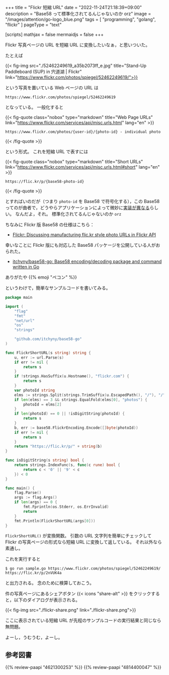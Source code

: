 +++
title = "Flickr 短縮 URL"
date =  "2022-11-24T21:18:39+09:00"
description = "Base58 って標準化されてるんじゃないのか orz"
image = "/images/attention/go-logo_blue.png"
tags = [ "programming", "golang", "flickr" ]
pageType = "text"

[scripts]
  mathjax = false
  mermaidjs = false
+++

Flickr 写真ページの URL を短縮 URL に変換したいなぁ，と思いついた。

たとえば

{{< fig-img src="./52462249619_a35b2073ff_e.jpg" title="Stand-Up Paddleboard (SUP) in 宍道湖 | Flickr" link="https://www.flickr.com/photos/spiegel/52462249619/">}}

という写真を置いている Web ページの URL は

```text
https://www.flickr.com/photos/spiegel/52462249619
```

となっている。
一般化すると

{{< fig-quote class="nobox" type="markdown" title="Web Page URLs" link="https://www.flickr.com/services/api/misc.urls.html" lang="en" >}}
```text
https://www.flickr.com/photos/{user-id}/{photo-id} - individual photo
```
{{< /fig-quote >}}

という形式。
これを短縮 URL で表すには

{{< fig-quote class="nobox" type="markdown" title="Short URLs" link="https://www.flickr.com/services/api/misc.urls.html#short" lang="en" >}}
```text
https://flic.kr/p/{base58-photo-id}
```
{{< /fig-quote >}}

とすればいのだが（つまり `photo-id` を Base58 で符号化する），この Base58 ってのが曲者で，どうやらアプリケーションによって微妙に[実装が異なる](https://ja.wikipedia.org/wiki/Base58 "Base58 - Wikipedia")らしい。
なんだよ，それ。
標準化されてるんじゃないのか `orz`

ちなみに Flickr 版 Base58 の仕様はこちら：

- [Flickr: Discussing manufacturing flic.kr style photo URLs in Flickr API](https://www.flickr.com/groups/api/discuss/72157616713786392/)

幸いなことに Flickr 版にも対応した Base58 パッケージを公開している人がおられた。

- [itchyny/base58-go: Base58 encoding/decoding package and command written in Go](https://github.com/itchyny/base58-go)

ありがたや {{% emoji "ペコン" %}}

というわけで，簡単なサンプルコードを書いてみる。

```go
package main

import (
    "flag"
    "fmt"
    "net/url"
    "os"
    "strings"

    "github.com/itchyny/base58-go"
)

func FlickrShortURL(s string) string {
    u, err := url.Parse(s)
    if err != nil {
        return s
    }
    if !strings.HasSuffix(u.Hostname(), "flickr.com") {
        return s
    }
    var photoId string
    elms := strings.Split(strings.TrimSuffix(u.EscapedPath(), "/"), "/")[1:]
    if len(elms) == 3 && strings.EqualFold(elms[0], "photos") {
        photoId = elms[2]
    }
    if len(photoId) == 0 || !isDigitString(photoId) {
        return s
    }
    b, err := base58.FlickrEncoding.Encode([]byte(photoId))
    if err != nil {
        return s
    }
    return "https://flic.kr/p/" + string(b)
}

func isDigitString(s string) bool {
    return strings.IndexFunc(s, func(c rune) bool {
        return c < '0' || '9' < c
    }) < 0
}

func main() {
    flag.Parse()
    args := flag.Args()
    if len(args) == 0 {
        fmt.Fprintln(os.Stderr, os.ErrInvalid)
        return
    }
    fmt.Println(FlickrShortURL(args[0]))
}
```

`FlickrShortURL()` が変換関数。
引数の URL 文字列を簡単にチェックして Flickr の写真ページの形式なら短縮 URL に変換して返している。
それ以外なら素通し。

これを実行すると

```text
$ go run sample.go https://www.flickr.com/photos/spiegel/52462249619/
https://flic.kr/p/2nVUK4a
```

と出力される。
念のために検算しておこう。

件の写真ページにあるシェアボタン {{< icons "share-alt" >}} をクリックすると，以下のダイアログが表示される。

{{< fig-img src="./flickr-share.png" link="./flickr-share.png">}}

ここに表示されている短縮 URL が先程のサンプルコードの実行結果と同じなら無問題。

よーし，うむうむ，よーし。

[Go]: https://go.dev/

## 参考図書

{{% review-paapi "4621300253" %}} <!-- プログラミング言語Go -->
{{% review-paapi "4814400047" %}} <!-- 初めてのGo言語 -->
